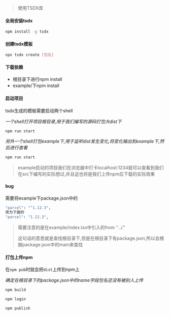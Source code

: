 > 使用TSDX库

#### 全局安装tsdx

```bash
npm install -g tsdx
```

#### 创建tsdx模板

```bash
npx tsdx create [包名]
```

#### 下载依赖

* 根目录下进行npm install
* example/下npm install

#### 启动项目

tsdx生成的模板需要启动两个shell

*一个shell打开项目根目录,用于我们编写的源码打包大dist下*

```bash
npm run start
```

*另外一个shell打包example下,用于监听dist发生变化,将变化输出到example下,然后进行查看*

```bash
npm run start
```

> example启动的项目我们在浏览器中打卡localhost:1234就可以查看到我们在src下编写的实际想过,并且这也将是我们上传npm后下载的实际效果

#### **bug**

需要将example下package.json中的

```bash
"parcel": "^1.12.3",
改为下面的
"parcel": "1.12.3",
```

> 需要注意的是在example/index.tsx中引入的from ''../."
>
> 这句话的意思就是查找根目录下,但是在根目录下有package.json,所以会根据package.json中的main来查找

#### 打包上传npm

在`npm pub`时就会把`dist`上传到npm上

*确定在根目录下的package.json中的name字段包名还没有被别人上传*

```bash
npm build
```

```bash
npm login
```

```bash
npm publish
```

